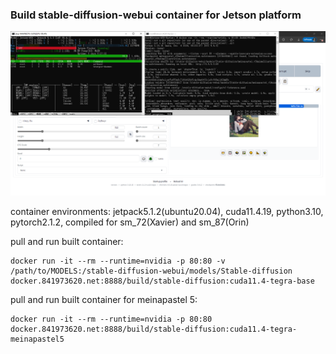 ### Build stable-diffusion-webui container for Jetson platform

![IMG](./IMG.png)

container environments:
jetpack5.1.2(ubuntu20.04), cuda11.4.19, python3.10, pytorch2.1.2, compiled for sm_72(Xavier) and sm_87(Orin)

pull and run built container:
```
docker run -it --rm --runtime=nvidia -p 80:80 -v /path/to/MODELS:/stable-diffusion-webui/models/Stable-diffusion docker.841973620.net:8888/build/stable-diffusion:cuda11.4-tegra-base
```

pull and run built container for meinapastel 5:
```
docker run -it --rm --runtime=nvidia -p 80:80 docker.841973620.net:8888/build/stable-diffusion:cuda11.4-tegra-meinapastel5
```

